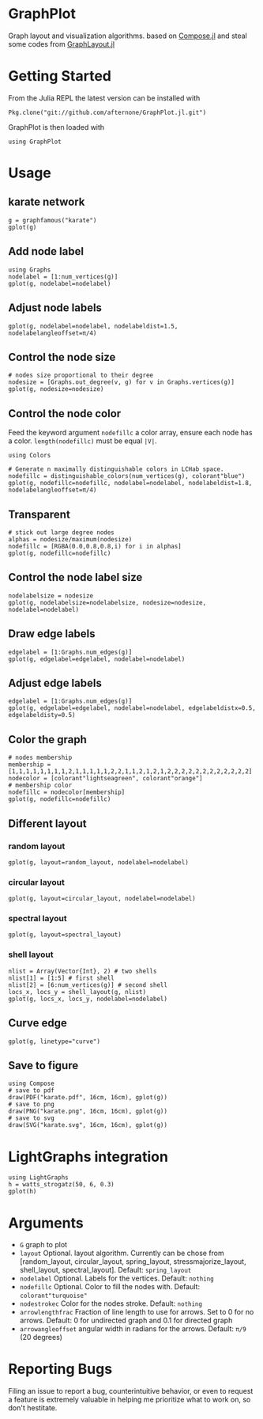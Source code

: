 # GraphPlot

Graph layout and visualization algorithms. based on [Compose.jl](https://github.com/dcjones/Compose.jl) and steal some codes from [GraphLayout.jl](https://github.com/IainNZ/GraphLayout.jl)

# Getting Started

From the Julia REPL the latest version can be installed with
```{execute="false"}
Pkg.clone("git://github.com/afternone/GraphPlot.jl.git")
```
GraphPlot is then loaded with
```
using GraphPlot
```

# Usage
## karate network
```
g = graphfamous("karate")
gplot(g)

```

## Add node label
```
using Graphs
nodelabel = [1:num_vertices(g)]
gplot(g, nodelabel=nodelabel)

```

## Adjust node labels
```
gplot(g, nodelabel=nodelabel, nodelabeldist=1.5, nodelabelangleoffset=π/4)
```

## Control the node size
```
# nodes size proportional to their degree
nodesize = [Graphs.out_degree(v, g) for v in Graphs.vertices(g)]
gplot(g, nodesize=nodesize)
```

## Control the node color
Feed the keyword argument `nodefillc` a color array, ensure each node has a color. `length(nodefillc)` must be equal `|V|`.
```
using Colors

# Generate n maximally distinguishable colors in LCHab space.
nodefillc = distinguishable_colors(num_vertices(g), colorant"blue")
gplot(g, nodefillc=nodefillc, nodelabel=nodelabel, nodelabeldist=1.8, nodelabelangleoffset=π/4)
```

## Transparent
```
# stick out large degree nodes
alphas = nodesize/maximum(nodesize)
nodefillc = [RGBA(0.0,0.8,0.8,i) for i in alphas]
gplot(g, nodefillc=nodefillc)
```
## Control the node label size
```
nodelabelsize = nodesize
gplot(g, nodelabelsize=nodelabelsize, nodesize=nodesize, nodelabel=nodelabel)
```

## Draw edge labels
```
edgelabel = [1:Graphs.num_edges(g)]
gplot(g, edgelabel=edgelabel, nodelabel=nodelabel)
```

## Adjust edge labels
```
edgelabel = [1:Graphs.num_edges(g)]
gplot(g, edgelabel=edgelabel, nodelabel=nodelabel, edgelabeldistx=0.5, edgelabeldisty=0.5)
```

## Color the graph
```
# nodes membership
membership = [1,1,1,1,1,1,1,1,2,1,1,1,1,1,2,2,1,1,2,1,2,1,2,2,2,2,2,2,2,2,2,2,2,2]
nodecolor = [colorant"lightseagreen", colorant"orange"]
# membership color
nodefillc = nodecolor[membership]
gplot(g, nodefillc=nodefillc)
```

## Different layout
### random layout
```
gplot(g, layout=random_layout, nodelabel=nodelabel)
```
### circular layout
```
gplot(g, layout=circular_layout, nodelabel=nodelabel)
```
### spectral layout
```
gplot(g, layout=spectral_layout)
```
### shell layout
```
nlist = Array(Vector{Int}, 2) # two shells
nlist[1] = [1:5] # first shell
nlist[2] = [6:num_vertices(g)] # second shell
locs_x, locs_y = shell_layout(g, nlist)
gplot(g, locs_x, locs_y, nodelabel=nodelabel)
```

## Curve edge
```
gplot(g, linetype="curve")
```

## Save to figure
```{execute="false"}
using Compose
# save to pdf
draw(PDF("karate.pdf", 16cm, 16cm), gplot(g))
# save to png
draw(PNG("karate.png", 16cm, 16cm), gplot(g))
# save to svg
draw(SVG("karate.svg", 16cm, 16cm), gplot(g))
```
# LightGraphs integration
```
using LightGraphs
h = watts_strogatz(50, 6, 0.3)
gplot(h)
```

# Arguments
+ `G` graph to plot
+ `layout` Optional. layout algorithm. Currently can be chose from
[random_layout, circular_layout, spring_layout, stressmajorize_layout, 
shell_layout, spectral_layout].
Default: `spring_layout`
+ `nodelabel` Optional. Labels for the vertices. Default: `nothing`
+ `nodefillc` Optional. Color to fill the nodes with.
Default: `colorant"turquoise"`
+ `nodestrokec` Color for the nodes stroke.
Default: `nothing`
+ `arrowlengthfrac` Fraction of line length to use for arrows.
Set to 0 for no arrows. Default: 0 for undirected graph and 0.1 for directed graph
+ `arrowangleoffset` angular width in radians for the arrows. Default: `π/9` (20 degrees)

# Reporting Bugs

Filing an issue to report a bug, counterintuitive behavior, or even to request a feature is extremely valuable in helping me prioritize what to work on, so don't hestitate.

